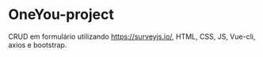 # OneYou-project
CRUD em formulário utilizando https://surveyjs.io/, HTML, CSS, JS, Vue-cli, axios e bootstrap.
